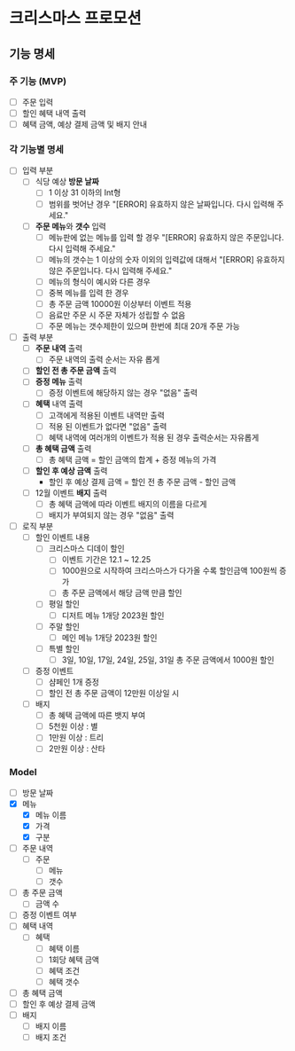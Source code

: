# 크리스마스 프로모션 

## 기능 명세

### 주 기능 (MVP)
- [ ] 주문 입력
- [ ] 할인 혜택 내역 출력
- [ ] 혜택 금액, 예상 결제 금액 및 배지 안내

### 각 기능별 명세
- [ ] 입력 부분
  - [ ] 식당 예상 **방문 날짜**
    - [ ] 1 이상 31 이하의 Int형
    - [ ] 범위를 벗어난 경우 "[ERROR] 유효하지 않은 날짜입니다. 다시 입력해 주세요."
  - [ ] **주문 메뉴**와 **갯수** 입력
    - [ ] 메뉴판에 없는 메뉴를 입력 할 경우 "[ERROR] 유효하지 않은 주문입니다. 다시 입력해 주세요."
    - [ ] 메뉴의 갯수는 1 이상의 숫자 이외의 입력값에 대해서 "[ERROR] 유효하지 않은 주문입니다. 다시 입력해 주세요."
    - [ ] 메뉴의 형식이 예시와 다른 경우 
    - [ ] 중복 메뉴를 입력 한 경우
    - [ ] 총 주문 금액 10000원 이상부터 이벤트 적용
    - [ ] 음료만 주문 시 주문 자체가 성립할 수 없음
    - [ ] 주문 메뉴는 갯수제한이 있으며 한번에 최대 20개 주문 가능

- [ ] 출력 부분
  - [ ] **주문 내역** 출력
    - [ ] 주문 내역의 출력 순서는 자유 롭게
  - [ ] **할인 전 총 주문 금액** 출력
  - [ ] **증정 메뉴** 출력
    - [ ] 증정 이벤트에 해당하지 않는 경우 "없음" 출력
  - [ ] **혜택** 내역 출력
    - [ ] 고객에게 적용된 이벤트 내역만 출력
    - [ ] 적용 된 이벤트가 없다면 "없음" 출력
    - [ ] 혜택 내역에 여러개의 이벤트가 적용 된 경우 출력순서는 자유롭게
  - [ ] **총 혜택 금액** 출력
    - [ ] 총 혜택 금액 = 할인 금액의 합계 + 증정 메뉴의 가격
  - [ ] **할인 후 예상 금액** 출력
    - 할인 후 예상 결제 금액  = 할인 전 총 주문 금액 - 할인 금액
  - [ ] 12월 이벤트 **배지** 출력
    - [ ] 총 혜택 금액에 따라 이벤트 배지의 이름을 다르게
    - [ ] 배지가 부여되지 않는 경우 "없음" 출력

- [ ] 로직 부분
  - [ ] 할인 이벤트 내용
    - [ ] 크리스마스 디데이 할인
      - [ ] 이벤트 기간은 12.1 ~ 12.25
      - [ ] 1000원으로 시작하여 크리스마스가 다가올 수록 할인금액 100원씩 증가
      - [ ] 총 주문 금액에서 해당 금액 만큼 할인
    - [ ] 평일 할인
      - [ ] 디저트 메뉴 1개당 2023원 할인
    - [ ] 주말 할인
      - [ ] 메인 메뉴 1개당 2023원 할인
    - [ ] 특별 할인
      - [ ] 3일, 10일, 17일, 24일, 25일, 31일 총 주문 금액에서 1000원 할인

  - [ ] 증정 이벤트
    - [ ] 샴페인 1개 증정
    -  [ ] 할인 전 총 주문 금액이 12만원 이상일 시

  - [ ] 배지
    - [ ] 총 혜택 금액에 따른 뱃지 부여
    - [ ] 5천원 이상 : 별
    - [ ] 1만원 이상 : 트리
    - [ ] 2만원 이상 : 산타

### Model
- [ ] 방문 날짜
- [x] 메뉴
  - [x] 메뉴 이름
  - [x] 가격
  - [x] 구분
- [ ] 주문 내역
  - [ ] 주문
    - [ ] 메뉴
    - [ ] 갯수
- [ ] 총 주문 금액
  - [ ] 금액 수
- [ ] 증정 이벤트 여부
- [ ] 혜택 내역
  - [ ] 혜택
    - [ ] 혜택 이름
    - [ ] 1회당 혜택 금액
    - [ ] 혜택 조건
    - [ ] 혜택 갯수
- [ ] 총 혜택 금액
- [ ] 할인 후 예상 결제 금액
- [ ] 배지
  - [ ] 배지 이름
  - [ ] 배지 조건